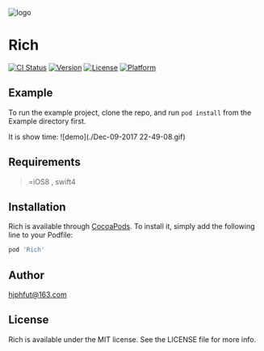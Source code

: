 
![logo](https://github.com/EricYellow/PopularSite/blob/master/logo.png)

# Rich

[![CI Status](http://img.shields.io/travis/hjphfut@163.com/Rich.svg?style=flat)](https://travis-ci.org/hjphfut@163.com/Rich)
[![Version](https://img.shields.io/cocoapods/v/Rich.svg?style=flat)](http://cocoapods.org/pods/Rich)
[![License](https://img.shields.io/cocoapods/l/Rich.svg?style=flat)](http://cocoapods.org/pods/Rich)
[![Platform](https://img.shields.io/cocoapods/p/Rich.svg?style=flat)](http://cocoapods.org/pods/Rich)

## Example

To run the example project, clone the repo, and run `pod install` from the Example directory first.

It is show time:
![demo](./Dec-09-2017 22-49-08.gif)



## Requirements
>=iOS8 , swift4

## Installation

Rich is available through [CocoaPods](http://cocoapods.org). To install
it, simply add the following line to your Podfile:

```ruby
pod 'Rich'
```

## Author

hjphfut@163.com

## License

Rich is available under the MIT license. See the LICENSE file for more info.
